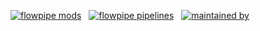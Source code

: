 [![flowpipe mods](https://img.shields.io/badge/mods-10-blue)](https://hub.flowpipe.io/) &nbsp;
[![flowpipe pipelines](https://img.shields.io/badge/pipelines-10-blue)](https://hub-flowpipe-io-git-main-turbot.vercel.app/mods) &nbsp;
[![maintained by](https://img.shields.io/badge/maintained%20by-Turbot-blue)](https://turbot.com?utm_id=gspreadme&utm_source=github&utm_medium=repo&utm_campaign=github&utm_content=readme)








